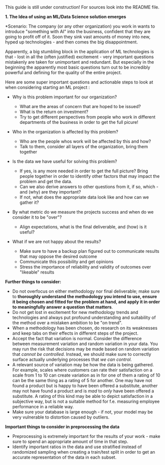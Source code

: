 This guide is still under construction! For sources look into the README file.

**1. The Idea of using an ML/Data Science solution emerges**

*Scenario: The company (or any other organization) you work in wants to introduce "something with AI" into the business, confident that they are going to profit off of it. 
Soon they sink vast amounts of money into new, hyped up technologies - and then comes the big disappointment. 

Apparently, a big stumbling block in the application of ML technologies is that - lost in all the (often justified) excitement - very 
important questions mistakenly are taken for unimportant and redundant. But especially in the beginning the apparently most basic 
questions turn out to be incredibly powerful and defining for the quality of the entire project. 

Here are some super important questions and actionable steps to look at when considering starting an ML project :

* Why is this problem important for our organization?
  * What are the areas of concern that are hoped to be issued?
  * What is the return on investment? 
  * Try to get different perspectives from people who work in different departments of the business in order to get the full picure!

* Who in the organization is affected by this problem? 
  * Who are the people whos work will be affected by this and how? 
  * Talk to them, consider all layers of the organization, bring them together

* Is the data we have useful for solving this problem?
  * If yes, is any more needed in order to get the full picture? Bring people together in order to identify other factors that may impact the problem and get the data. 
  * Can we also derive answers to other questions from it, if so, which - and (why) are they important?
  * If not, what does the appropriate data look like and how can we gather it?

* By what metric do we measure the projects success and when do we consider it to be "over"?
  * Align expectations, what is the final deliverable, and (how) is it useful?

* What if we are not happy about the results?
  * Make sure to have a backup plan figured out to communicate results that may oppose the desired outcome
  * Communicate this possibility and get opinions
  * Stress the importance of reliability and validity of outcomes over "likeable" results

**Further things to consider:**

  * Do not overfocus on either methodology nor final deliverable; make sure to **thoroughly understand the methodology you intend to use, ensure it being chosen and fitted for the problem at hand, and apply it in order to meaningfully answer a question that matters**. 
  * Do not get lost in excitement for new methodology trends and technologies and always put profound understanding and suitability of the method over a mistaken ambition to be "on trend".
  * When a methodology has been chosen, do research on its weaknesses and keep tabs on their effects in different steps of the project.
  * Accept the fact that variation is normal. Consider the difference between measurement variation and random variation in your data. You may run the risk that decisions may be made based on random variation that *cannot be controlled*. Instead, we should make sure to correctly surface actually underlying processes that *we can control.*
  * A relevant source of variation may be how the data is being gathered. For example, scales where customers can rate their satisfaction on a scale from 1 to 10 can create variation as in for one of them a rating of 10 can be the same thing as a rating of 5 for another. One may have not found a product but is happy to have been offered a substitute, another may not have found a product and is *mad* to *only* have been offered a substitute. A rating of this kind may be able to depict satisfaction in a subjective way, but is not a suitable method for f.e. measuring employee performance in a reliable way.
  * Make sure your database is large enough - if not, your model may be very vulnerable to distortion caused by outliers.
  
**Important things to consider in preprocessing the data**
- Preprocessing is extremely important for the results of your work - make sure to spend an appropriate amount of time in that step.
- Identify important ratios in the data and use stratified instead of randomized sampling when creating a train/test split in order to get an accurate representation of the data in each subset.





